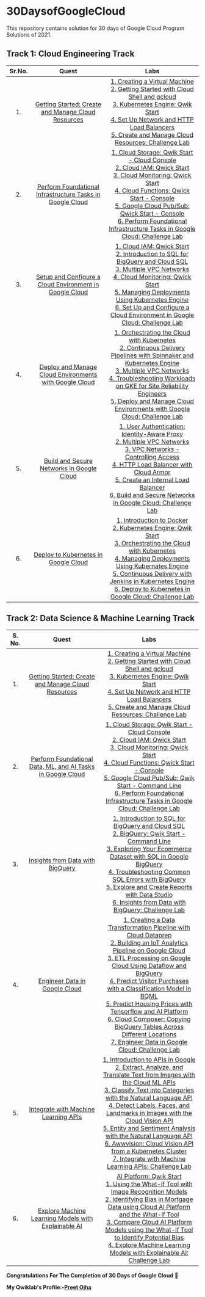 # 30DaysofGoogleCloud
This repository contains solution for 30 days of Google Cloud Program Solutions of 2021.

## Track 1: Cloud Engineering Track
| Sr.No. | Quest | Labs |
|:-----:|:-----:|:-----:|
|  1. | [Getting Started: Create and Manage Cloud Resources](https://google.qwiklabs.com/quests/120) | [1. Creating a Virtual Machine](https://www.youtube.com/watch?v=Co34im5mgGA) <br> [2. Getting Started with Cloud Shell and gcloud](https://www.youtube.com/watch?v=bMVBLE4dJRk) <br> [3. Kubernetes Engine: Qwik Start](https://www.youtube.com/watch?v=W15XgGTfHCQ) <br> [4. Set Up Network and HTTP Load Balancers](https://www.youtube.com/watch?v=dqXzfAZFJeE) <br> [5. Create and Manage Cloud Resources: Challenge Lab](https://www.youtube.com/watch?v=2pNTwtxGsF8) |
|  2. | [Perform Foundational Infrastructure Tasks in Google Cloud](https://google.qwiklabs.com/quests/118) | [1. Cloud Storage: Qwik Start - Cloud Console](https://www.youtube.com/watch?v=A-_3RbAbE7E) <br> [2. Cloud IAM: Qwick Start](https://www.youtube.com/watch?v=jbW70MdoeXI) <br> [3. Cloud Monitoring: Qwick Start](https://www.youtube.com/watch?v=tx8I0N6F40E) <br> [4. Cloud Functions: Qwick Start - Console](https://www.youtube.com/watch?v=sZo58_0ZOhM) <br> [5. Google Cloud Pub/Sub: Qwick Start - Console](https://www.youtube.com/watch?v=2Lsz9zzQ7GQ) <br> [6. Perform Foundational Infrastructure Tasks in Google Cloud: Challenge Lab](https://www.youtube.com/watch?v=aLmNzIYhY6U) |
|  3. | [Setup and Configure a Cloud Environment in Google Cloud](https://google.qwiklabs.com/quests/119) | [1. Cloud IAM: Qwick Start](https://www.youtube.com/watch?v=jbW70MdoeXI) <br> [2. Introduction to SQL for BigQuery and Cloud SQL](https://www.youtube.com/watch?v=gqxQxIpD6Ao) <br> [3. Multiple VPC Networks](https://www.youtube.com/watch?v=kktqpsHpPls) <br> [4. Cloud Monitoring: Qwick Start](https://www.youtube.com/watch?v=tx8I0N6F40E) <br> [5. Managing Deployments Using Kubernetes Engine](https://www.youtube.com/watch?v=ugaVutkxpQs) <br> [6. Set Up and Configure a Cloud Environment in Google Cloud: Challenge Lab](https://www.youtube.com/watch?v=Rpy6MpoJJtw) |
|  4. | [Deploy and Manage Cloud Environments with Google Cloud](https://google.qwiklabs.com/quests/121) | [1. Orchestrating the Cloud with Kubernetes](https://www.youtube.com/watch?v=BV-55nWWtrQ) <br> [2. Continuous Delivery Pipelines with Spinnaker and Kubernetes Engine](https://www.youtube.com/watch?v=4o7JTdaY65M) <br> [3. Multiple VPC Networks](https://www.youtube.com/watch?v=kktqpsHpPls) <br> [4. Troubleshooting Workloads on GKE for Site Reliability Engineers](https://www.youtube.com/watch?v=IcUSylWXASU) <br> [5. Deploy and Manage Cloud Environments with Google Cloud: Challenge Lab](https://www.youtube.com/watch?v=HYNbgslWQ98) |
|  5. | [Build and Secure Networks in Google Cloud](https://google.qwiklabs.com/quests/128) | [1. User Authentication: Identity-Aware Proxy](https://www.youtube.com/watch?v=U1MFkpQyedY) <br> [2. Multiple VPC Networks](https://www.youtube.com/watch?v=kktqpsHpPls) <br> [3. VPC Networks - Controlling Access](https://www.youtube.com/watch?v=GRGa7sQVAzU) <br> [4. HTTP Load Balancer with Cloud Armor](https://www.youtube.com/watch?v=Lohv9rcZIKM) <br> [5. Create an Internal Load Balancer](https://www.youtube.com/watch?v=A1YWiHA-P-Q) <br> [6. Build and Secure Networks in Google Cloud: Challenge Lab](https://www.youtube.com/watch?v=NIOJubY0OCs) |
|  6. | [Deploy to Kubernetes in Google Cloud](https://google.qwiklabs.com/quests/116) | [1. Introduction to Docker](https://www.youtube.com/watch?v=-iSfTwlufPI) <br> [2. Kubernetes Engine: Qwik Start](https://www.youtube.com/watch?v=W15XgGTfHCQ) <br> [3. Orchestrating the Cloud with Kubernetes](https://www.youtube.com/watch?v=BV-55nWWtrQ) <br> [4. Managing Deployments Using Kubernates Engine](https://www.youtube.com/watch?v=ugaVutkxpQs) <br> [5. Continuous Delivery with Jenkins in Kubernetes Engine](https://www.youtube.com/watch?v=t_WrxvCGX5Y) <br> [6. Deploy to Kubernetes in Google Cloud: Challenge Lab](https://www.youtube.com/watch?v=YQhd0HzQNKw) |


## Track 2: Data Science & Machine Learning Track
| S. No. | Quest | Labs |
|:-----:|:-----:|:-----:|
| 1. | [Getting Started: Create and Manage Cloud Resources](https://google.qwiklabs.com/quests/120) | [1. Creating a Virtual Machine](https://www.youtube.com/watch?v=Co34im5mgGA) <br> [2. Getting Started with Cloud Shell and gcloud](https://www.youtube.com/watch?v=bMVBLE4dJRk) <br> [3. Kubernetes Engine: Qwik Start](https://www.youtube.com/watch?v=W15XgGTfHCQ) <br> [4. Set Up Network and HTTP Load Balancers](https://www.youtube.com/watch?v=dqXzfAZFJeE) <br> [5. Create and Manage Cloud Resources: Challenge Lab](https://www.youtube.com/watch?v=2pNTwtxGsF8) |
| 2. | [Perform Foundational Data, ML, and AI Tasks in Google Cloud](https://google.qwiklabs.com/quests/117) | [1. Cloud Storage: Qwik Start - Cloud Console](https://www.youtube.com/watch?v=mRGLjb3W61k) <br> [2. Cloud IAM: Qwick Start](https://youtu.be/q9V7hcGnRYU) <br> [3. Cloud Monitoring: Qwick Start](https://youtu.be/M-t_tXM-xXU) <br> [4. Cloud Functions: Qwick Start - Console](https://www.youtube.com/watch?v=6YPJ6hpDPEE) <br> [5. Google Cloud Pub/Sub: Qwik Start - Command Line](https://www.youtube.com/watch?v=YYY_S4nc0K8) <br> [6. Perform Foundational Infrastructure Tasks in Google Cloud: Challenge Lab](https://youtu.be/0B2Q3u3e_o8) |
| 3. | [Insights from Data with BigQuery](https://google.qwiklabs.com/quests/123) | [1. Introduction to SQL for BigQuery and Cloud SQL](https://www.youtube.com/watch?v=_tlxlUroWUI) <br> [2. BigQuery: Qwik Start - Command Line](https://www.youtube.com/watch?v=uhCa7ZJKw5Y) <br> [3. Exploring Your Ecommerce Dataset with SQL in Google BigQuery](https://www.youtube.com/watch?v=ZJItS91AoAM) <br> [4. Troubleshooting Common SQL Errors with BigQuery](https://www.youtube.com/watch?v=eJuB1kGtqFA) <br> [5. Explore and Create Reports with Data Studio](https://www.youtube.com/watch?v=NlvAx_m0s0k) <br> [6. Insights from Data with BigQuery: Challenge Lab](https://www.youtube.com/watch?v=zKB5-_05y6o&t=1s) |
| 4. | [Engineer Data in Google Cloud](https://google.qwiklabs.com/quests/132) | [1. Creating a Data Transformation Pipeline with Cloud Dataprep](https://www.youtube.com/watch?v=qFdtcnhxU4U) <br> [2. Building an IoT Analytics Pipeline on Google Cloud](https://www.youtube.com/watch?v=Gn7H38NAxts) <br> [3. ETL Processing on Google Cloud Using Dataflow and BigQuery](https://www.youtube.com/watch?v=i3fYilNJtgM) <br> [4. Predict Visitor Purchases with a Classification Model in BQML](https://www.youtube.com/watch?v=5fPdZkl6RMs) <br> [5. Predict Housing Prices with Tensorflow and AI Platform](https://www.youtube.com/watch?v=HtTjjH0poo8) <br> [6. Cloud Composer: Copying BigQuery Tables Across Different Locations](https://www.youtube.com/watch?v=8RthEXN1l68) <br> [7. Engineer Data in Google Cloud: Challenge Lab](https://www.youtube.com/watch?v=DaoBMOA4zOk) |
| 5. | [Integrate with Machine Learning APIs](https://google.qwiklabs.com/quests/136) | [1. Introduction to APIs in Google](https://www.youtube.com/watch?v=gqlCzWLHfOo) <br> [2. Extract, Analyze, and Translate Text from Images with the Cloud ML APIs](https://www.youtube.com/watch?v=NYsWaPUCQPY) <br> [3. Classify Text into Categories with the Natural Language API](https://www.youtube.com/watch?v=jmUMqUN2cSA) <br> [4. Detect Labels, Faces, and Landmarks in Images with the Cloud Vision API](https://www.youtube.com/watch?v=wsLfo9Qkg3M) <br> [5. Entity and Sentiment Analysis with the Natural Language API](https://www.youtube.com/watch?v=aXBZo02YzW8) <br> [6. Awwvision: Cloud Vision API from a Kubernetes Cluster](https://www.youtube.com/watch?v=uZm_DrfFyW4) <br> [7. Integrate with Machine Learning APIs: Challenge Lab](https://www.youtube.com/watch?v=DVbu9-T9e-Q) |
| 6. | [Explore Machine Learning Models with Explainable AI](https://google.qwiklabs.com/quests/126) | [AI Platform: Qwik Start](https://www.youtube.com/watch?v=iyFh6mHDj_A) <br> [1. Using the What-If Tool with Image Recognition Models](https://www.youtube.com/watch?v=WaaMw4mH8A8) <br> [2. Identifying Bias in Mortgage Data using Cloud AI Platform and the What-if Tool](https://www.youtube.com/watch?v=Lygiqb4io98) <br> [3. Compare Cloud AI Platform Models using the What-If Tool to Identify Potential Bias](https://www.youtube.com/watch?v=sjoAUZhScC4) <br> [4. Explore Machine Learning Models with Explainable AI: Challenge Lab](https://www.youtube.com/watch?v=12PFWczgBKU) |


**Congratulations For The Completion of 30 Days of Google Cloud** 🤩

**My Qwiklab's Profile:-[Preet Ojha](https://lnkd.in/g33TNTTe)**